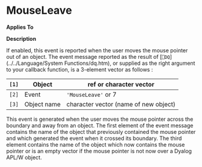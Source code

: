 




<h1 class="heading"><span class="name">MouseLeave</span></h1>

**Applies To**


**Description**


If enabled, this event is reported when the user moves the mouse pointer out of an object. The event message reported as the result of [`⎕DQ`](../../Language/System Functions/dq.htm), or supplied as the right argument to your callback function, is a 3-element vector as follows :


| `[1]` | Object | ref or character vector |
| --- | --- | ---  |
| `[2]` | Event | `'MouseLeave'` or 7 |
| `[3]` | Object name | character vector (name of new object) |


This event is generated when the user moves the mouse pointer across the boundary and away from an object. The first element of the event message contains the name of the object that previously contained the mouse pointer and which generated the event when it crossed its boundary. The third element contains the name of the object which now contains the mouse pointer or is an empty vector if the mouse pointer is not now over a Dyalog APL/W object.



